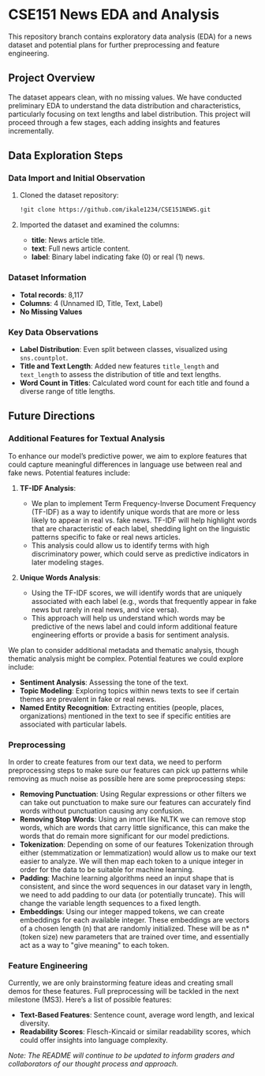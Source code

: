 # CSE151 News EDA and Analysis

This repository branch contains exploratory data analysis (EDA) for a news dataset and potential plans for further preprocessing and feature engineering.

## Project Overview

The dataset appears clean, with no missing values. We have conducted preliminary EDA to understand the data distribution and characteristics, particularly focusing on text lengths and label distribution. This project will proceed through a few stages, each adding insights and features incrementally.

## Data Exploration Steps

### Data Import and Initial Observation

1. Cloned the dataset repository:
   ```bash
   !git clone https://github.com/ikale1234/CSE151NEWS.git
   ```

2. Imported the dataset and examined the columns:
   - **title**: News article title.
   - **text**: Full news article content.
   - **label**: Binary label indicating fake (0) or real (1) news.

### Dataset Information

- **Total records**: 8,117
- **Columns**: 4 (Unnamed ID, Title, Text, Label)
- **No Missing Values**

### Key Data Observations

- **Label Distribution**: Even split between classes, visualized using `sns.countplot`.
- **Title and Text Length**: Added new features `title_length` and `text_length` to assess the distribution of title and text lengths.
- **Word Count in Titles**: Calculated word count for each title and found a diverse range of title lengths.

## Future Directions

### Additional Features for Textual Analysis

To enhance our model’s predictive power, we aim to explore features that could capture meaningful differences in language use between real and fake news. Potential features include:

1. **TF-IDF Analysis**: 
   - We plan to implement Term Frequency-Inverse Document Frequency (TF-IDF) as a way to identify unique words that are more or less likely to appear in real vs. fake news. TF-IDF will help highlight words that are characteristic of each label, shedding light on the linguistic patterns specific to fake or real news articles.
   - This analysis could allow us to identify terms with high discriminatory power, which could serve as predictive indicators in later modeling stages.

2. **Unique Words Analysis**:
   - Using the TF-IDF scores, we will identify words that are uniquely associated with each label (e.g., words that frequently appear in fake news but rarely in real news, and vice versa).
   - This approach will help us understand which words may be predictive of the news label and could inform additional feature engineering efforts or provide a basis for sentiment analysis.
   
We plan to consider additional metadata and thematic analysis, though thematic analysis might be complex. Potential features we could explore include:
- **Sentiment Analysis**: Assessing the tone of the text.
- **Topic Modeling**: Exploring topics within news texts to see if certain themes are prevalent in fake or real news.
- **Named Entity Recognition**: Extracting entities (people, places, organizations) mentioned in the text to see if specific entities are associated with particular labels.

### Preprocessing

In order to create features from our text data, we need to perform preprocessing steps to make sure our features can pick up patterns while removing as much noise as possible here are some preprocessing steps:
- **Removing Punctuation**: Using Regular expressions or other filters we can take out punctuation to make sure our features can accurately find words without punctuation causing any confusion.
- **Removing Stop Words**: Using an imort like NLTK we can remove stop words, which are words that carry little significance, this can make the words that do remain more significant for our model predictions.
- **Tokenization**: Depending on some of our features Tokenization through either (stemmatization or lemmatization) would allow us to make our text easier to analyze. We will then map each token to a unique integer in order for the data to be suitable for machine learning.
- **Padding**: Machine learning algorithms need an input shape that is consistent, and since the word sequences in our dataset vary in length, we need to add padding to our data (or potentially truncate). This will change the variable length sequences to a fixed length.
- **Embeddings**: Using our integer mapped tokens, we can create embeddings for each available integer. These embeddings are vectors of a chosen length (n) that are randomly initialized. These will be as n*(token size) new parameters that are trained over time, and essentially act as a way to "give meaning" to each token.


### Feature Engineering

Currently, we are only brainstorming feature ideas and creating small demos for these features. Full preprocessing will be tackled in the next milestone (MS3). Here’s a list of possible features:
- **Text-Based Features**: Sentence count, average word length, and lexical diversity.
- **Readability Scores**: Flesch-Kincaid or similar readability scores, which could offer insights into language complexity.

*Note: The README will continue to be updated to inform graders and collaborators of our thought process and approach.*
